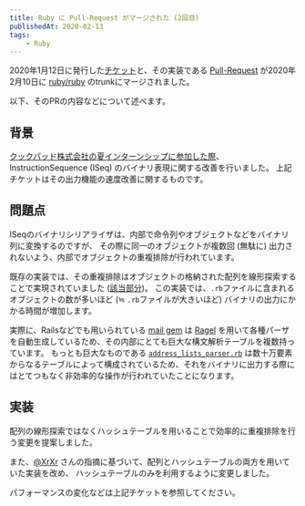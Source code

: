 ```yaml
---
title: Ruby に Pull-Request がマージされた (2回目)
publishedAt: 2020-02-13
tags:
    - Ruby
---
```


2020年1月12日に発行した[チケット](https://bugs.ruby-lang.org/issues/16505)と、その実装である [Pull-Request](https://github.com/ruby/ruby/pull/2835) が2020年2月10日に [ruby/ruby](https://github.com/ruby/ruby) のtrunkにマージされました。

以下、そのPRの内容などについて述べます。

## 背景

[クックパッド株式会社の夏インターンシップに参加した際](2019-09-18-cookpad-summer-intern)、InstructionSequence (ISeq) のバイナリ表現に関する改善を行いました。
上記チケットはその出力機能の速度改善に関するものです。

## 問題点

ISeqのバイナリシリアライザは、内部で命令列やオブジェクトなどをバイナリ列に変換するのですが、
その際に同一のオブジェクトが複数回 (無駄に) 出力されないよう、内部でオブジェクトの重複排除が行われています。

既存の実装では、その重複排除はオブジェクトの格納された配列を線形探索することで実現されていました ([該当部分](https://github.com/ruby/ruby/pull/2835/files#diff-89f770b631618387d3b3f6da6eb38a6cL9683-L9685))。
この実装では、`.rb`ファイルに含まれるオブジェクトの数が多いほど (≒ `.rb`ファイルが大きいほど) バイナリの出力にかかる時間が増加します。

実際に、Railsなどでも用いられている [mail gem](https://github.com/mikel/mail) は [Ragel](http://www.colm.net/open-source/ragel/) を用いて各種パーザを自動生成しているため、その内部にとても巨大な構文解析テーブルを複数持っています。
もっとも巨大なものである [`address_lists_parser.rb`](https://github.com/mikel/mail/blob/master/lib/mail/parsers/address_lists_parser.rb) は数十万要素からなるテーブルによって構成されているため、それをバイナリに出力する際にはとてつもなく非効率的な操作が行われていたことになります。

## 実装

配列の線形探索ではなくハッシュテーブルを用いることで効率的に重複排除を行う変更を提案しました。

また、[@XrXr](https://github.com/XrXr) さんの指摘に基づいて、配列とハッシュテーブルの両方を用いていた実装を改め、
ハッシュテーブルのみを利用するように変更しました。

パフォーマンスの変化などは上記チケットを参照してください。
